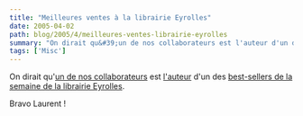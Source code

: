 ```yaml
---
title: "Meilleures ventes à la librairie Eyrolles"
date: 2005-04-02
path: blog/2005/4/meilleures-ventes-librairie-eyrolles
summary: "On dirait qu&#39;un de nos collaborateurs est l'auteur d'un des best-sellers de la semaine de la librairie Eyrolles."
tags: ['Misc']
---
```


On dirait qu&#39;<a href="http://blogs.nuxeo.com/sections/blogs/laurent_godard">un de nos
collaborateurs</a> est <a href="http://www.eyrolles.com/Informatique/Livre/9782212114393/livre-programmation-openoffice-org.php?xd=5c22db57ee3dcbe84f18cd055f3f02d8">
l'auteur</a> d'un des <a href="http://www.eyrolles.com/Informatique/Meilleures_ventes/">best-sellers
de la semaine de la librairie Eyrolles</a>.

Bravo Laurent ! 

